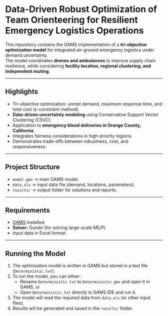 #  Data-Driven Robust Optimization of Team Orienteering for Resilient Emergency Logistics Operations

This repository contains the GAMS implementation of a **tri-objective optimization model** for integrated air-ground emergency logistics under demand uncertainty.  
The model coordinates **drones and ambulances** to improve supply chain resilience, while considering **facility location, regional clustering, and independent routing**.  

---

##  Highlights
- Tri-objective optimization: unmet demand, maximum response time, and total cost (ε-constraint method).  
- **Data-driven uncertainty modeling** using Conservative Support Vector Clustering (CSVC).  
- Application to **emergency blood deliveries in Orange County, California**.  
- Integrates fairness considerations in high-priority regions.  
- Demonstrates trade-offs between robustness, cost, and responsiveness.  

---

##  Project Structure
- `model.gms` → main GAMS model.  
- `data.xls` → input data file (demand, locations, parameters).  
- `results/` → output folder for solutions and reports.  

---

##  Requirements
- [GAMS](https://www.gams.com/download/) installed.  
- **Solver:** Gurobi (for solving large-scale MILP).  
- Input data in Excel format.  

---

##  Running the Model
1. The optimization model is written in GAMS but stored in a text file (`Deterministic.txt`).  
2. To run the model, you can either:
   - Rename `Deterministic.txt` to `Deterministic.gms` and open it in GAMS, or  
   - Open `Deterministic.txt` directly in GAMS IDE and run it.  
3. The model will read the required data from `data.xls` (or other input files).  
4. Results will be generated and saved in the `results/` folder.  

